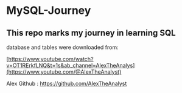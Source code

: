 # MySQL-Journey
This repo marks my journey in learning SQL
---------------------------------------------------------
database and tables were downloaded from: 

 [https://www.youtube.com/watch?v=OT1RErkfLNQ&t=1s&ab_channel=AlexTheAnalys](https://www.youtube.com/@AlexTheAnalyst)
 
Alex Github : https://github.com/AlexTheAnalyst

 
